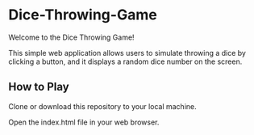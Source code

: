 # Dice-Throwing-Game
Welcome to the Dice Throwing Game! 

This simple web application allows users to simulate throwing a dice by clicking a button, and it displays a random dice number on the screen.
## How to Play
Clone or download this repository to your local machine.

Open the index.html file in your web browser.
